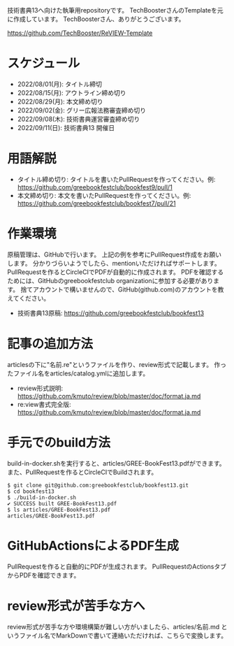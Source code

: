 技術書典13へ向けた執筆用repositoryです。
TechBoosterさんのTemplateを元に作成しています。
TechBoosterさん、ありがとうございます。

https://github.com/TechBooster/ReVIEW-Template

# スケジュール
* 2022/08/01(月): タイトル締切
* 2022/08/15(月): アウトライン締め切り
* 2022/08/29(月): 本文締め切り
* 2022/09/02(金): グリー広報法務審査締め切り
* 2022/09/08(木): 技術書典運営審査締め切り
* 2022/09/11(日): 技術書典13 開催日

# 用語解説
* タイトル締め切り: タイトルを書いたPullRequestを作ってください。例: https://github.com/greebookfestclub/bookfest9/pull/1
* 本文締め切り: 本文を書いたPullRequestを作ってください。例: https://github.com/greebookfestclub/bookfest7/pull/21

# 作業環境
原稿管理は、GitHubで行います。
上記の例を参考にPullRequest作成をお願いします。
分かりづらいようでしたら、mentionいただければサポートします。
PullRequestを作るとCircleCIでPDFが自動的に作成されます。
PDFを確認するためには、GitHubのgreebookfestclub organizationに参加する必要があります。
捨てアカウントで構いませんので、GitHub(github.com)のアカウントを教えてください。
* 技術書典13原稿: https://github.com/greebookfestclub/bookfest13

# 記事の追加方法
articlesの下に"名前.re"というファイルを作り、review形式で記載します。
作ったファイル名をarticles/catalog.ymlに追加します。

* review形式説明: https://github.com/kmuto/review/blob/master/doc/format.ja.md
* re:view書式完全版: https://github.com/kmuto/review/blob/master/doc/format.ja.md

# 手元でのbuild方法
build-in-docker.shを実行すると、articles/GREE-BookFest13.pdfができます。
また、PullRequestを作るとCircleCIでBuildされます。

```
$ git clone git@github.com:greebookfestclub/bookfest13.git
$ cd bookfest13
$ ./build-in-docker.sh
✔ SUCCESS built GREE-BookFest13.pdf
$ ls articles/GREE-BookFest13.pdf
articles/GREE-BookFest13.pdf
```

# GitHubActionsによるPDF生成
PullRequestを作ると自動的にPDFが生成されます。
PullRequestのActionsタブからPDFを確認できます。

# review形式が苦手な方へ
review形式が苦手な方や環境構築が難しい方がいましたら、articles/名前.md というファイル名でMarkDownで書いて連絡いただければ、こちらで変換します。

